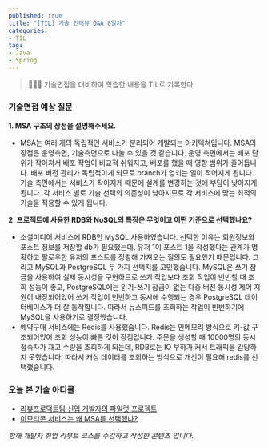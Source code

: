```yaml
---
published: true
title: "[TIL] 기술 인터뷰 Q&A 8일차"
categories: 
- TIL
tag:
- Java
- Spring
---
```

> 👩🏻‍💻 기술면접을 대비하여 학습한 내용을 TIL로 기록한다.

### 기술면접 예상 질문
**1. MSA 구조의 장점을 설명해주세요.**
* MSA는 여러 개의 독립적인 서비스가 분리되어 개발되는 아키텍쳐입니다. MSA의 장점은 운영측면, 기술측면으로 나눌 수 있을 것 같습니다. 운영 측면에서는 배포 단위가 작아져서 배포 작업이 비교적 쉬워지고, 배포를 했을 때 영향 범위가 줄어듭니다. 배포 버전 관리가 독립적이게 되므로 branch가 엉키는 일이 적어지게 됩니다.
   기술 측면에서는 서비스가 작아지게 때문에 설계를 변경하는 것에 부담이 낮아지게 됩니다. 각 서비스 별로 기술 선택의 의존성이 낮아지므로 각 서비스에 맞는 최적의 기술을 적용할 수 있게 됩니다.

**2. 프로젝트에 사용한 RDB와 NoSQL의 특징은 무엇이고 어떤 기준으로 선택했나요?**
* 소셜미디어 서비스에 RDB인 MySQL 사용하였습니다. 선택한 이유는 회원정보와 포스트 정보를 저장할 db가 필요했는데, 유저 1이 포스트 1을 작성했다는 관계가 명확하고 팔로우한 유저의 포스트를 정렬해 가져오는 질의도 필요했기 때문입니다.
   그리고 MySQL과 PostgreSQL 두 가지 선택지를 고민했습니다.
   MySQL은 쓰기 잠금을 사용하여 실제 동시성을 구현하므로 쓰기 작업보다 조회 작업이 빈번할 때 조회 성능이 좋고, PostgreSQL에는 읽기-쓰기 잠금이 없는 다중 버전 동시성 제어 지원이 내장되어있어 쓰기 작업이 빈번하고 동시에 수행되는 경우 PostgreSQL 데이터베이스가 더 잘 동작합니다.
   따라서 뉴스피드를 조회하는 작업이 빈번하기에 MySQL을 사용하기로 결정했습니다.
* 예약구매 서비스에는 Redis를 사용했습니다. Redis는 인메모리 방식으로 키-값 구조되어있어 조회 성능이 빠른 것이 장점입니다. 주문을 생성할 때 10000명의 동시 접속자가 재고 수량을 조회하게 되는데, RDB로는 IO 부하가 커서 트래픽을 감당하지 못했습니다. 따라서 캐싱 데이터를 조회하는 방식으로 개선이 필요해 redis를 선택했습니다.

### 오늘 본 기술 아티클
* [리뷰프로덕트팀 신입 개발자의 파일럿 프로젝트](https://techblog.woowahan.com/10600/)
* [이모티콘 서비스는 왜 MSA를 선택했나?](https://tech.kakao.com/2021/09/14/msa/)


_항해 개발자 취업 리부트 코스를 수강하고 작성한 콘텐츠 입니다._